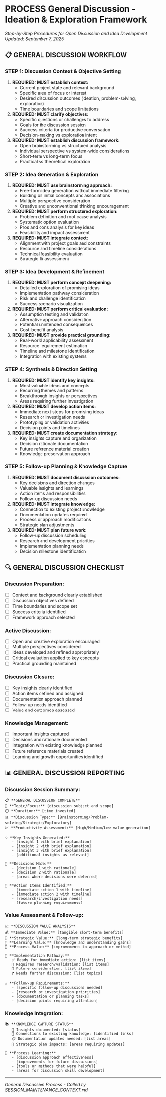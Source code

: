 # PROCESS General Discussion - Ideation & Exploration Framework
*Step-by-Step Procedures for Open Discussion and Idea Development*
*Updated: September 7, 2025*

## 📋 **GENERAL DISCUSSION WORKFLOW**

### **STEP 1: Discussion Context & Objective Setting**
1. **REQUIRED: MUST establish context:**
   - Current project state and relevant background
   - Specific area of focus or interest
   - Desired discussion outcomes (ideation, problem-solving, exploration)
   - Time boundaries and scope limitations
2. **REQUIRED: MUST clarify objectives:**
   - Specific questions or challenges to address
   - Goals for the discussion session
   - Success criteria for productive conversation
   - Decision-making vs exploration intent
3. **REQUIRED: MUST establish discussion framework:**
   - Open brainstorming vs structured analysis
   - Individual perspective vs system-wide considerations
   - Short-term vs long-term focus
   - Practical vs theoretical exploration

### **STEP 2: Idea Generation & Exploration**
1. **REQUIRED: MUST use brainstorming approach:**
   - Free-form idea generation without immediate filtering
   - Building on initial concepts and associations
   - Multiple perspective consideration
   - Creative and unconventional thinking encouragement
2. **REQUIRED: MUST perform structured exploration:**
   - Problem definition and root cause analysis
   - Systematic option evaluation
   - Pros and cons analysis for key ideas
   - Feasibility and impact assessment
3. **REQUIRED: MUST integrate context:**
   - Alignment with project goals and constraints
   - Resource and timeline considerations
   - Technical feasibility evaluation
   - Strategic fit assessment

### **STEP 3: Idea Development & Refinement**
1. **REQUIRED: MUST perform concept deepening:**
   - Detailed exploration of promising ideas
   - Implementation pathway consideration
   - Risk and challenge identification
   - Success scenario visualization
2. **REQUIRED: MUST perform critical evaluation:**
   - Assumption testing and validation
   - Alternative approach consideration
   - Potential unintended consequences
   - Cost-benefit analysis
3. **REQUIRED: MUST provide practical grounding:**
   - Real-world applicability assessment
   - Resource requirement estimation
   - Timeline and milestone identification
   - Integration with existing systems

### **STEP 4: Synthesis & Direction Setting**
1. **REQUIRED: MUST identify key insights:**
   - Most valuable ideas and concepts
   - Recurring themes and patterns
   - Breakthrough insights or perspectives
   - Areas requiring further investigation
2. **REQUIRED: MUST develop action items:**
   - Immediate next steps for promising ideas
   - Research or investigation needs
   - Prototyping or validation activities
   - Decision points and timelines
3. **REQUIRED: MUST create documentation strategy:**
   - Key insights capture and organization
   - Decision rationale documentation
   - Future reference material creation
   - Knowledge preservation approach

### **STEP 5: Follow-up Planning & Knowledge Capture**
1. **REQUIRED: MUST document discussion outcomes:**
   - Key decisions and direction changes
   - Valuable insights and learnings
   - Action items and responsibilities
   - Follow-up discussion needs
2. **REQUIRED: MUST integrate knowledge:**
   - Connection to existing project knowledge
   - Documentation updates required
   - Process or approach modifications
   - Strategic plan adjustments
3. **REQUIRED: MUST plan future work:**
   - Follow-up discussion scheduling
   - Research and development priorities
   - Implementation planning needs
   - Decision milestone identification

## 🔍 **GENERAL DISCUSSION CHECKLIST**

### **Discussion Preparation:**
- [ ] Context and background clearly established
- [ ] Discussion objectives defined
- [ ] Time boundaries and scope set
- [ ] Success criteria identified
- [ ] Framework approach selected

### **Active Discussion:**
- [ ] Open and creative exploration encouraged
- [ ] Multiple perspectives considered
- [ ] Ideas developed and refined appropriately
- [ ] Critical evaluation applied to key concepts
- [ ] Practical grounding maintained

### **Discussion Closure:**
- [ ] Key insights clearly identified
- [ ] Action items defined and assigned
- [ ] Documentation approach planned
- [ ] Follow-up needs identified
- [ ] Value and outcomes assessed

### **Knowledge Management:**
- [ ] Important insights captured
- [ ] Decisions and rationale documented
- [ ] Integration with existing knowledge planned
- [ ] Future reference materials created
- [ ] Learning and growth opportunities identified

## 📊 **GENERAL DISCUSSION REPORTING**

### **Discussion Session Summary:**
```
📋 **GENERAL DISCUSSION COMPLETE**
🎯 **Topic/Focus:** [discussion subject and scope]
⏱️ **Duration:** [time invested]
📊 **Discussion Type:** [Brainstorming/Problem-solving/Strategic/Exploratory]
📈 **Productivity Assessment:** [High/Medium/Low value generation]

💡 **Key Insights Generated:**
   - [insight 1 with brief explanation]
   - [insight 2 with brief explanation]
   - [insight 3 with brief explanation]
   - [additional insights as relevant]

🎯 **Decisions Made:**
   - [decision 1 with rationale]
   - [decision 2 with rationale]
   - [areas where decisions were deferred]

🔧 **Action Items Identified:**
   - [immediate action 1 with timeline]
   - [immediate action 2 with timeline]
   - [research/investigation needs]
   - [future planning requirements]
```

### **Value Assessment & Follow-up:**
```
📈 **DISCUSSION VALUE ANALYSIS**
💰 **Immediate Value:** [tangible short-term benefits]
🚀 **Strategic Value:** [long-term strategic benefits]
🧠 **Learning Value:** [knowledge and understanding gains]
🔄 **Process Value:** [improvements to approach or method]

🎯 **Implementation Pathway:**
   ✅ Ready for immediate action: [list items]
   🔬 Requires research/validation: [list items]
   📅 Future consideration: [list items]
   ❓ Needs further discussion: [list topics]

⚠️ **Follow-up Requirements:**
   - [specific follow-up discussions needed]
   - [research or investigation priorities]
   - [documentation or planning tasks]
   - [decision points requiring attention]
```

### **Knowledge Integration:**
```
📚 **KNOWLEDGE CAPTURE STATUS**
   📖 Insights documented: [status]
   🔗 Connections to existing knowledge: [identified links]
   📋 Documentation updates needed: [list areas]
   🎯 Strategic plan impacts: [areas requiring updates]

🔄 **Process Learning:**
   - [discussion approach effectiveness]
   - [improvements for future discussions]
   - [tools or methods that were helpful]
   - [areas for discussion skill development]
```

---
*General Discussion Process - Called by SESSION_MAINTENANCE_CONTEXT.md*